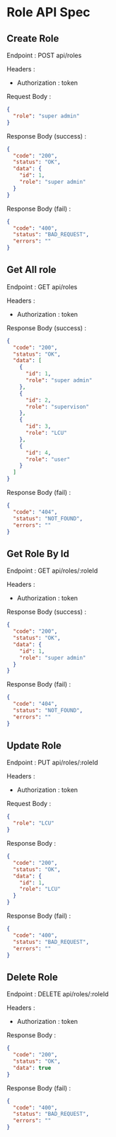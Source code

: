 # Role API Spec

## Create Role

Endpoint : POST api/roles

Headers :

- Authorization : token

Request Body :

```json
{
  "role": "super admin"
}
```

Response Body (success) :

```json
{
  "code": "200",
  "status": "OK",
  "data": {
    "id": 1,
    "role": "super admin"
  }
}
```

Response Body (fail) :

```json
{
  "code": "400",
  "status": "BAD_REQUEST",
  "errors": ""
}
```

## Get All role

Endpoint : GET api/roles

Headers :

- Authorization : token

Response Body (success) :

```json
{
  "code": "200",
  "status": "OK",
  "data": [
    {
      "id": 1,
      "role": "super admin"
    },
    {
      "id": 2,
      "role": "supervison"
    },
    {
      "id": 3,
      "role": "LCU"
    },
    {
      "id": 4,
      "role": "user"
    }
  ]
}
```

Response Body (fail) :

```json
{
  "code": "404",
  "status": "NOT_FOUND",
  "errors": ""
}
```

## Get Role By Id

Endpoint : GET api/roles/:roleId

Headers :

- Authorization : token

Response Body (success) :

```json
{
  "code": "200",
  "status": "OK",
  "data": {
    "id": 1,
    "role": "super admin"
  }
}
```

Response Body (fail) :

```json
{
  "code": "404",
  "status": "NOT_FOUND",
  "errors": ""
}
```

## Update Role

Endpoint : PUT api/roles/:roleId

Headers :

- Authorization : token

Request Body :

```json
{
  "role": "LCU"
}
```

Response Body :

```json
{
  "code": "200",
  "status": "OK",
  "data": {
    "id": 1,
    "role": "LCU"
  }
}
```

Response Body (fail) :

```json
{
  "code": "400",
  "status": "BAD_REQUEST",
  "errors": ""
}
```

## Delete Role

Endpoint : DELETE api/roles/:roleId

Headers :

- Authorization : token

Response Body :

```json
{
  "code": "200",
  "status": "OK",
  "data": true
}
```

Response Body (fail) :

```json
{
  "code": "400",
  "status": "BAD_REQUEST",
  "errors": ""
}
```
